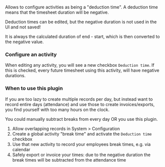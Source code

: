Allows to configure activities as being a "deduction time". A deduction time means that the timesheet duration will be negative.

Deduction times can be edited, but the negative duration is not used in the UI and not saved!

It is always the calculated duration of end - start, which is then converted to the negative value.

### Configure an activity

When editing any activity, you will see a new checkbox `Deduction time`.
If this is checked, every future timesheet using this activity, will have negative durations.

### When to use this plugin

If you are too lazy to create multiple records per day, but instead want to record entire days (attendance) and use those to create invoices/exports,
you find yourself with too many hours on the clock.

You could manually subtract breaks from every day OR you use this plugin.

1. Allow overlapping records in System > Configuration
2. Create a global activity "break time" and activate the `Deduction time` checkbox
3. Use that new activity to record your employees break times, e.g. via calendar
4. Safely export or invoice your times: due to the negative duration the break times will be subtracted from the attendance time


